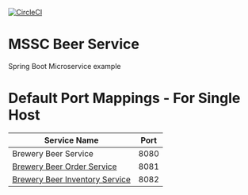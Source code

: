 [![CircleCI](https://circleci.com/gh/nlehmanDLC/mssc-beer-service.svg?style=svg)](https://circleci.com/gh/nlehmanDLC/mssc-beer-service)

# MSSC Beer Service
Spring Boot Microservice example

# Default Port Mappings - For Single Host
| Service Name | Port | 
| --------| -----|
| Brewery Beer Service | 8080 |
| [Brewery Beer Order Service](https://github.com/springframeworkguru/mssc-beer-order-service) | 8081 |
| [Brewery Beer Inventory Service](https://github.com/springframeworkguru/mssc-beer-inventory-service) | 8082 |
